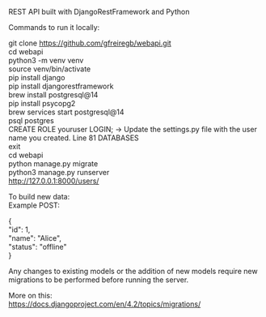 REST API built with DjangoRestFramework and Python  

Commands to run it locally:  
  
git clone https://github.com/gfreiregb/webapi.git  
cd webapi  
python3 -m venv venv  
source venv/bin/activate  
pip install django  
pip install djangorestframework  
brew install postgresql@14  
pip install psycopg2  
brew services start postgresql@14  
psql postgres  
CREATE ROLE youruser LOGIN; -> Update the settings.py file with the user name you created. Line 81 DATABASES  
exit  
cd webapi  
python manage.py migrate  
python3 manage.py runserver  
http://127.0.0.1:8000/users/  

To build new data:  
Example POST:  

{  
        "id": 1,  
        "name": "Alice",  
        "status": "offline"  
}  
  
Any changes to existing models or the addition of new models require new migrations to be performed before running the server.  
  
More on this:  
https://docs.djangoproject.com/en/4.2/topics/migrations/  
